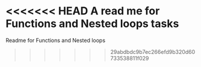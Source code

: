 <<<<<<< HEAD
A read me for Functions and Nested loops tasks
=======
Readme for Functions and Nested loops
>>>>>>> 29abdbdc9b7ec266efd9b320d60733538811f029
